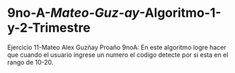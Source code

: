 # 9no-A-_Mateo-Guz-ay_-Algoritmo-1-y-2-Trimestre
Ejercicio 11-Mateo Alex Guzñay Proaño 9noA: En este algoritmo logre hacer que cuando el usuario ingrese un numero el codigo detecte por si esta en el rango de 10-20.
